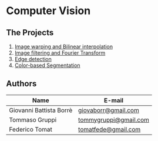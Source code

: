 # Computer Vision

## The Projects
1. [Image warping and Bilinear interpolation](https://github.com/federicotomat/Computer-Vision/tree/master/Lab01)
2. [Image filtering and Fourier Transform](https://github.com/federicotomat/Computer-Vision/tree/master/Lab02)
3. [Edge detection](https://github.com/federicotomat/Computer-Vision/tree/master/Lab03)
4. [Color-based Segmentation](https://github.com/federicotomat/Computer-Vision/tree/master/Lab04)

## Authors
| Name | E-mail |
|------|--------|
| Giovanni Battista Borrè | giovaborr@gmail.com |
| Tommaso Gruppi | tommygruppi@gmail.com |
| Federico Tomat | tomatfede@gmail.com |